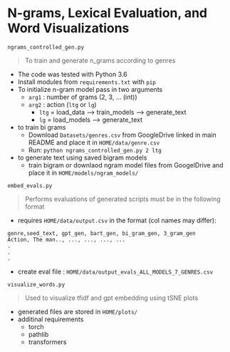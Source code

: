 # N-grams, Lexical Evaluation, and Word Visualizations

`ngrams_controlled_gen.py`
> To train and generate n_grams according to genres
- The code was tested with Python 3.6
- Install modules from `requirements.txt` with `pip`
- To initialize n-gram model pass in two arguments
    - `arg1` : number of grams (2, 3, ... (int))
    - `arg2` : action (`ltg` or `lg`)
        - `ltg` = load_data --> train_models --> generate_text
        - `lg` = load_models --> generate_text
- to train bi grams 
    - Download `Datasets/genres.csv` from GoogleDrive linked in main README and place it in `HOME/data/genre.csv`
    - Run: `python ngrams_controlled_gen.py 2 ltg`
- to generate text using saved bigram models
    - train bigram or downlaod ngram model files from GoogelDrive and place it in `HOME/models/ngram_models/`

`embed_evals.py`
> Performs evaluations of generated scripts must be in the following format
- requires `HOME/data/output.csv` in the format (col names may differ):
```
genre,seed_text, gpt_gen, bart_gen, bi_gram_gen, 3_gram_gen
Action, The man.., ..., ..., ..., ...
.
.
.
```
- create eval file : `HOME/data/output_evals_ALL_MODELS_7_GENRES.csv`

`visualize_words.py`
> Used to visualize tfidf and gpt embedding using tSNE plots
- generated files are stored in `HOME/plots/`
- additinal requirements
    - torch
    - pathlib
    - transformers

